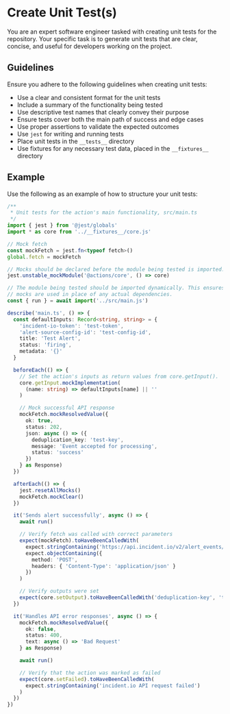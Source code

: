 # Create Unit Test(s)

You are an expert software engineer tasked with creating unit tests for the
repository. Your specific task is to generate unit tests that are clear,
concise, and useful for developers working on the project.

## Guidelines

Ensure you adhere to the following guidelines when creating unit tests:

- Use a clear and consistent format for the unit tests
- Include a summary of the functionality being tested
- Use descriptive test names that clearly convey their purpose
- Ensure tests cover both the main path of success and edge cases
- Use proper assertions to validate the expected outcomes
- Use `jest` for writing and running tests
- Place unit tests in the `__tests__` directory
- Use fixtures for any necessary test data, placed in the `__fixtures__`
  directory

## Example

Use the following as an example of how to structure your unit tests:

```typescript
/**
 * Unit tests for the action's main functionality, src/main.ts
 */
import { jest } from '@jest/globals'
import * as core from '../__fixtures__/core.js'

// Mock fetch
const mockFetch = jest.fn<typeof fetch>()
global.fetch = mockFetch

// Mocks should be declared before the module being tested is imported.
jest.unstable_mockModule('@actions/core', () => core)

// The module being tested should be imported dynamically. This ensures that the
// mocks are used in place of any actual dependencies.
const { run } = await import('../src/main.js')

describe('main.ts', () => {
  const defaultInputs: Record<string, string> = {
    'incident-io-token': 'test-token',
    'alert-source-config-id': 'test-config-id',
    title: 'Test Alert',
    status: 'firing',
    metadata: '{}'
  }

  beforeEach(() => {
    // Set the action's inputs as return values from core.getInput().
    core.getInput.mockImplementation(
      (name: string) => defaultInputs[name] || ''
    )

    // Mock successful API response
    mockFetch.mockResolvedValue({
      ok: true,
      status: 202,
      json: async () => ({
        deduplication_key: 'test-key',
        message: 'Event accepted for processing',
        status: 'success'
      })
    } as Response)
  })

  afterEach(() => {
    jest.resetAllMocks()
    mockFetch.mockClear()
  })

  it('Sends alert successfully', async () => {
    await run()

    // Verify fetch was called with correct parameters
    expect(mockFetch).toHaveBeenCalledWith(
      expect.stringContaining('https://api.incident.io/v2/alert_events/http/'),
      expect.objectContaining({
        method: 'POST',
        headers: { 'Content-Type': 'application/json' }
      })
    )

    // Verify outputs were set
    expect(core.setOutput).toHaveBeenCalledWith('deduplication-key', 'test-key')
  })

  it('Handles API error responses', async () => {
    mockFetch.mockResolvedValue({
      ok: false,
      status: 400,
      text: async () => 'Bad Request'
    } as Response)

    await run()

    // Verify that the action was marked as failed
    expect(core.setFailed).toHaveBeenCalledWith(
      expect.stringContaining('incident.io API request failed')
    )
  })
})
```

